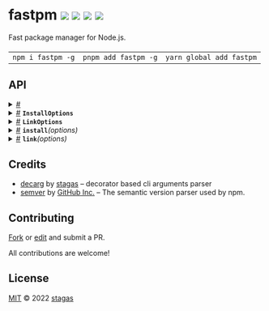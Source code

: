 <h1>
fastpm <a href="https://npmjs.org/package/fastpm"><img src="https://img.shields.io/badge/npm-v1.0.0-F00.svg?colorA=000"/></a> <a href="src"><img src="https://img.shields.io/badge/loc-429-FFF.svg?colorA=000"/></a> <a href="https://cdn.jsdelivr.net/npm/fastpm@1.0.0/dist/fastpm.min.js"><img src="https://img.shields.io/badge/brotli-5K-333.svg?colorA=000"/></a> <a href="LICENSE"><img src="https://img.shields.io/badge/license-MIT-F0B.svg?colorA=000"/></a>
</h1>

<p></p>

Fast package manager for Node.js.

<h4>
<table><tr><td title="Triple click to select and copy paste">
<code>npm i fastpm -g</code>
</td><td title="Triple click to select and copy paste">
<code>pnpm add fastpm -g</code>
</td><td title="Triple click to select and copy paste">
<code>yarn global add fastpm</code>
</td></tr></table>
</h4>

## API

<p>  <details id="<internal>$27" title="Namespace" ><summary><span><a href="#<internal>$27">#</a></span>  <code><strong><internal></strong></code>    </summary>    <ul>        <p>  <details id="CoreOptions$28" title="Class" ><summary><span><a href="#CoreOptions$28">#</a></span>  <code><strong>CoreOptions</strong></code>    </summary>  <a href="src/core.ts#L4">src/core.ts#L4</a>  <ul>        <p>  <details id="constructor$29" title="Constructor" ><summary><span><a href="#constructor$29">#</a></span>  <code><strong>constructor</strong></code><em>(options)</em>    </summary>  <a href="src/core.ts#L11">src/core.ts#L11</a>  <ul>    <p>  <details id="new CoreOptions$30" title="ConstructorSignature" ><summary><span><a href="#new CoreOptions$30">#</a></span>  <code><strong>new CoreOptions</strong></code><em>()</em>    </summary>    <ul><p><a href="#CoreOptions$28">CoreOptions</a></p>      <p>  <details id="options$31" title="Parameter" ><summary><span><a href="#options$31">#</a></span>  <code><strong>options</strong></code>  <span><span>&nbsp;=&nbsp;</span>  <code>{}</code></span>  </summary>    <ul><p><span>Partial</span>&lt;<a href="#CoreOptions$28">CoreOptions</a>&gt;</p>        </ul></details></p>  </ul></details></p>    </ul></details><details id="bin$32" title="Property" ><summary><span><a href="#bin$32">#</a></span>  <code><strong>bin</strong></code>  <span><span>&nbsp;=&nbsp;</span>  <code>'safe-npm'</code></span>  </summary>  <a href="src/core.ts#L6">src/core.ts#L6</a>  <ul><p>string</p>        </ul></details><details id="root$33" title="Property" ><summary><span><a href="#root$33">#</a></span>  <code><strong>root</strong></code>  <span><span>&nbsp;=&nbsp;</span>  <code>'.'</code></span>  </summary>  <a href="src/core.ts#L9">src/core.ts#L9</a>  <ul><p>string</p>        </ul></details></p></ul></details></p></ul></details><details id="InstallOptions$1" title="Class" ><summary><span><a href="#InstallOptions$1">#</a></span>  <code><strong>InstallOptions</strong></code>    </summary>  <a href="src/install.ts#L31">src/install.ts#L31</a>  <ul>        <p>  <details id="constructor$2" title="Constructor" ><summary><span><a href="#constructor$2">#</a></span>  <code><strong>constructor</strong></code><em>(options)</em>    </summary>  <a href="src/install.ts#L49">src/install.ts#L49</a>  <ul>    <p>  <details id="new InstallOptions$3" title="ConstructorSignature" ><summary><span><a href="#new InstallOptions$3">#</a></span>  <code><strong>new InstallOptions</strong></code><em>()</em>    </summary>    <ul><p><a href="#InstallOptions$1">InstallOptions</a></p>      <p>  <details id="options$4" title="Parameter" ><summary><span><a href="#options$4">#</a></span>  <code><strong>options</strong></code>  <span><span>&nbsp;=&nbsp;</span>  <code>{}</code></span>  </summary>    <ul><p><span>Partial</span>&lt;<a href="#InstallOptions$1">InstallOptions</a>&gt;</p>        </ul></details></p>  </ul></details></p>    </ul></details><details id="bin$11" title="Property" ><summary><span><a href="#bin$11">#</a></span>  <code><strong>bin</strong></code>  <span><span>&nbsp;=&nbsp;</span>  <code>'safe-npm'</code></span>  </summary>  <a href="src/core.ts#L6">src/core.ts#L6</a>  <ul><p>string</p>        </ul></details><details id="cache$9" title="Property" ><summary><span><a href="#cache$9">#</a></span>  <code><strong>cache</strong></code>  <span><span>&nbsp;=&nbsp;</span>  <code>...</code></span>  </summary>  <a href="src/install.ts#L45">src/install.ts#L45</a>  <ul><p>string</p>        </ul></details><details id="deps$10" title="Property" ><summary><span><a href="#deps$10">#</a></span>  <code><strong>deps</strong></code>    </summary>  <a href="src/install.ts#L47">src/install.ts#L47</a>  <ul><p>string</p>        </ul></details><details id="fast$8" title="Property" ><summary><span><a href="#fast$8">#</a></span>  <code><strong>fast</strong></code>  <span><span>&nbsp;=&nbsp;</span>  <code>false</code></span>  </summary>  <a href="src/install.ts#L42">src/install.ts#L42</a>  <ul><p>boolean</p>        </ul></details><details id="force$6" title="Property" ><summary><span><a href="#force$6">#</a></span>  <code><strong>force</strong></code>  <span><span>&nbsp;=&nbsp;</span>  <code>false</code></span>  </summary>  <a href="src/install.ts#L36">src/install.ts#L36</a>  <ul><p>boolean</p>        </ul></details><details id="peer$5" title="Property" ><summary><span><a href="#peer$5">#</a></span>  <code><strong>peer</strong></code>  <span><span>&nbsp;=&nbsp;</span>  <code>false</code></span>  </summary>  <a href="src/install.ts#L33">src/install.ts#L33</a>  <ul><p>boolean</p>        </ul></details><details id="root$12" title="Property" ><summary><span><a href="#root$12">#</a></span>  <code><strong>root</strong></code>  <span><span>&nbsp;=&nbsp;</span>  <code>'.'</code></span>  </summary>  <a href="src/core.ts#L9">src/core.ts#L9</a>  <ul><p>string</p>        </ul></details><details id="skipFinalize$7" title="Property" ><summary><span><a href="#skipFinalize$7">#</a></span>  <code><strong>skipFinalize</strong></code>  <span><span>&nbsp;=&nbsp;</span>  <code>false</code></span>  </summary>  <a href="src/install.ts#L39">src/install.ts#L39</a>  <ul><p>boolean</p>        </ul></details></p></ul></details><details id="LinkOptions$16" title="Class" ><summary><span><a href="#LinkOptions$16">#</a></span>  <code><strong>LinkOptions</strong></code>    </summary>  <a href="src/link.ts#L15">src/link.ts#L15</a>  <ul>        <p>  <details id="constructor$17" title="Constructor" ><summary><span><a href="#constructor$17">#</a></span>  <code><strong>constructor</strong></code><em>(options)</em>    </summary>  <a href="src/link.ts#L22">src/link.ts#L22</a>  <ul>    <p>  <details id="new LinkOptions$18" title="ConstructorSignature" ><summary><span><a href="#new LinkOptions$18">#</a></span>  <code><strong>new LinkOptions</strong></code><em>()</em>    </summary>    <ul><p><a href="#LinkOptions$16">LinkOptions</a></p>      <p>  <details id="options$19" title="Parameter" ><summary><span><a href="#options$19">#</a></span>  <code><strong>options</strong></code>  <span><span>&nbsp;=&nbsp;</span>  <code>{}</code></span>  </summary>    <ul><p><span>Partial</span>&lt;<a href="#LinkOptions$16">LinkOptions</a>&gt;</p>        </ul></details></p>  </ul></details></p>    </ul></details><details id="bin$22" title="Property" ><summary><span><a href="#bin$22">#</a></span>  <code><strong>bin</strong></code>  <span><span>&nbsp;=&nbsp;</span>  <code>'safe-npm'</code></span>  </summary>  <a href="src/core.ts#L6">src/core.ts#L6</a>  <ul><p>string</p>        </ul></details><details id="dev$21" title="Property" ><summary><span><a href="#dev$21">#</a></span>  <code><strong>dev</strong></code>  <span><span>&nbsp;=&nbsp;</span>  <code>false</code></span>  </summary>  <a href="src/link.ts#L20">src/link.ts#L20</a>  <ul><p>boolean</p>        </ul></details><details id="root$23" title="Property" ><summary><span><a href="#root$23">#</a></span>  <code><strong>root</strong></code>  <span><span>&nbsp;=&nbsp;</span>  <code>'.'</code></span>  </summary>  <a href="src/core.ts#L9">src/core.ts#L9</a>  <ul><p>string</p>        </ul></details><details id="source$20" title="Property" ><summary><span><a href="#source$20">#</a></span>  <code><strong>source</strong></code>    </summary>  <a href="src/link.ts#L17">src/link.ts#L17</a>  <ul><p>string</p>        </ul></details></p></ul></details><details id="install$13" title="Function" ><summary><span><a href="#install$13">#</a></span>  <code><strong>install</strong></code><em>(options)</em>    </summary>  <a href="src/install.ts#L55">src/install.ts#L55</a>  <ul>    <p>    <details id="options$15" title="Parameter" ><summary><span><a href="#options$15">#</a></span>  <code><strong>options</strong></code>    </summary>    <ul><p><a href="#InstallOptions$1">InstallOptions</a></p>        </ul></details>  <p><strong>install</strong><em>(options)</em>  &nbsp;=&gt;  <ul><span>Promise</span>&lt;void&gt;</ul></p></p>    </ul></details><details id="link$24" title="Function" ><summary><span><a href="#link$24">#</a></span>  <code><strong>link</strong></code><em>(options)</em>    </summary>  <a href="src/link.ts#L28">src/link.ts#L28</a>  <ul>    <p>    <details id="options$26" title="Parameter" ><summary><span><a href="#options$26">#</a></span>  <code><strong>options</strong></code>    </summary>    <ul><p><a href="#LinkOptions$16">LinkOptions</a></p>        </ul></details>  <p><strong>link</strong><em>(options)</em>  &nbsp;=&gt;  <ul><span>Promise</span>&lt;void&gt;</ul></p></p>    </ul></details></p>

## Credits

- [decarg](https://npmjs.org/package/decarg) by [stagas](https://github.com/stagas) &ndash; decorator based cli arguments parser
- [semver](https://npmjs.org/package/semver) by [GitHub Inc.](https://github.com/npm) &ndash; The semantic version parser used by npm.

## Contributing

[Fork](https://github.com/stagas/fastpm/fork) or [edit](https://github.dev/stagas/fastpm) and submit a PR.

All contributions are welcome!

## License

<a href="LICENSE">MIT</a> &copy; 2022 [stagas](https://github.com/stagas)
